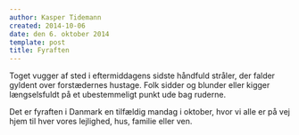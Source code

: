 ```yaml
---
author: Kasper Tidemann
created: 2014-10-06
date: den 6. oktober 2014
template: post
title: Fyraften
---
```


Toget vugger af sted i eftermiddagens sidste håndfuld stråler, der falder gyldent over forstædernes hustage. Folk sidder og blunder eller kigger længselsfuldt på et ubestemmeligt punkt ude bag ruderne.

Det er fyraften i Danmark en tilfældig mandag i oktober, hvor vi alle er på vej hjem til hver vores lejlighed, hus, familie eller ven.